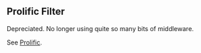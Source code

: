 ## Prolific Filter

Depreciated. No longer using quite so many bits of middleware.

See [Prolific](http://github.com/bigeasy/prolific).
